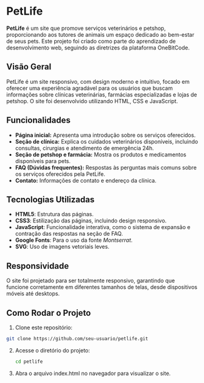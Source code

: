 # PetLife

**PetLife** é um site que promove serviços veterinários e petshop, proporcionando aos tutores de animais um espaço dedicado ao bem-estar de seus pets. Este projeto foi criado como parte do aprendizado de desenvolvimento web, seguindo as diretrizes da plataforma OneBitCode.

## Visão Geral

PetLife é um site responsivo, com design moderno e intuitivo, focado em oferecer uma experiência agradável para os usuários que buscam informações sobre clínicas veterinárias, farmácias especializadas e lojas de petshop. O site foi desenvolvido utilizando HTML, CSS e JavaScript.

## Funcionalidades

- **Página inicial:** Apresenta uma introdução sobre os serviços oferecidos.
- **Seção de clínica:** Explica os cuidados veterinários disponíveis, incluindo consultas, cirurgias e atendimento de emergência 24h.
- **Seção de petshop e farmácia:** Mostra os produtos e medicamentos disponíveis para pets.
- **FAQ (Dúvidas frequentes):** Respostas às perguntas mais comuns sobre os serviços oferecidos pela PetLife.
- **Contato:** Informações de contato e endereço da clínica.

## Tecnologias Utilizadas

- **HTML5**: Estrutura das páginas.
- **CSS3**: Estilização das páginas, incluindo design responsivo.
- **JavaScript**: Funcionalidade interativa, como o sistema de expansão e contração das respostas na seção de FAQ.
- **Google Fonts**: Para o uso da fonte *Montserrat*.
- **SVG**: Uso de imagens vetoriais leves.

## Responsividade

O site foi projetado para ser totalmente responsivo, garantindo que funcione corretamente em diferentes tamanhos de telas, desde dispositivos móveis até desktops.

## Como Rodar o Projeto

1. Clone este repositório:
  ```bash
 git clone https://github.com/seu-usuario/petlife.git
```
2. Acesse o diretório do projeto:
   ```bash
   cd petlife

3. Abra o arquivo index.html no navegador para visualizar o site.
